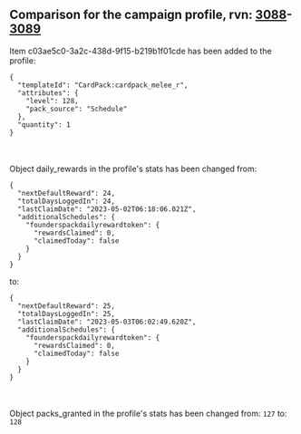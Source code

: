 ## Comparison for the campaign profile, rvn: [3088](https://github.com/PRO100KatYT/FortniteProfileRevisions/tree/main/profiles/campaign/3088%20campaign.json)-[3089](https://github.com/PRO100KatYT/FortniteProfileRevisions/tree/main/profiles/campaign/3089%20campaign.json)

Item c03ae5c0-3a2c-438d-9f15-b219b1f01cde has been added to the profile:

```
{
  "templateId": "CardPack:cardpack_melee_r",
  "attributes": {
    "level": 128,
    "pack_source": "Schedule"
  },
  "quantity": 1
}
```

<br><br>
Object daily_rewards in the profile's stats has been changed from:

```
{
  "nextDefaultReward": 24,
  "totalDaysLoggedIn": 24,
  "lastClaimDate": "2023-05-02T06:18:06.021Z",
  "additionalSchedules": {
    "founderspackdailyrewardtoken": {
      "rewardsClaimed": 0,
      "claimedToday": false
    }
  }
}
```

to:

```
{
  "nextDefaultReward": 25,
  "totalDaysLoggedIn": 25,
  "lastClaimDate": "2023-05-03T06:02:49.620Z",
  "additionalSchedules": {
    "founderspackdailyrewardtoken": {
      "rewardsClaimed": 0,
      "claimedToday": false
    }
  }
}
```

<br><br>
Object packs_granted in the profile's stats has been changed from: `127` to: `128`
<br><br>
